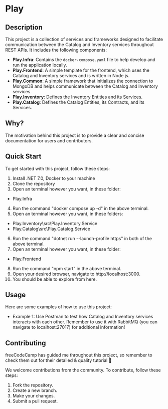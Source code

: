 # Play

## Description

This project is a collection of services and frameworks designed to facilitate communication between the Catalog and Inventory services throughout REST APIs. It includes the following components:

- **Play.Infra**: Contains the `docker-compose.yaml` file to help develop and run the application locally.
- **Play.Frontend**: A simple template for the frontend, which uses the Catalog and Inventory services and is written in Node.js.
- **Play.Common**: A simple framework that initializes the connection to MongoDB and helps communicate between the Catalog and Inventory services.
- **Play.Inventory**: Defines the Inventory Entities and its Services.
- **Play.Catalog**: Defines the Catalog Entities, its Contracts, and its Services.

## Why?

The motivation behind this project is to provide a clear and concise documentation for users and contributors.

## Quick Start

To get started with this project, follow these steps:

1. Install .NET 7.0, Docker to your machine
2. Clone the repository
3. Open an terminal however you want, in these folder:
- Play.Infra
4. Run the command "docker compose up -d" in the above terminal.
5. Open an terminal however you want, in these folders:
- Play.Inventory\src\Play.Inventory.Service
- Play.Catalog\src\Play.Catalog.Service
6. Run the command "dotnet run --launch-profile https" in both of the above terminal.
7. Open an terminal however you want, in these folder:
- Play.Frontend
8. Run the command "npm start" in the above terminal.
9. Open your desired browser, navigate to http://localhost:3000.
10. You should be able to explore from here.


## Usage

Here are some examples of how to use this project:

- Example 1: Use Postman to test how Catalog and Inventory services interacts with each other. Remember to use it with RabbitMQ (you can navigate to localhost:27017) for additional information!

## Contributing
freeCodeCamp has guided me throughout this project, so remember to check them out for their detailed & quality tutorial 🎉

We welcome contributions from the community. To contribute, follow these steps:

1. Fork the repository.
2. Create a new branch.
3. Make your changes.
4. Submit a pull request.
